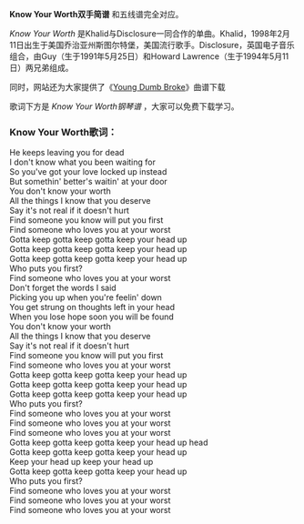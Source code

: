 

**Know Your Worth双手简谱** 和五线谱完全对应。

_Know Your Worth_
是Khalid与Disclosure一同合作的单曲。Khalid，1998年2月11日出生于美国乔治亚州斯图尔特堡，美国流行歌手。Disclosure，英国电子音乐组合，由Guy（生于1991年5月25日）和Howard
Lawrence（生于1994年5月11日）两兄弟组成。

同时，网站还为大家提供了《[Young Dumb Broke](Music-8424-Young-Dumb-Broke-Khalid.html "Young
Dumb Broke")》曲谱下载

歌词下方是 _Know Your Worth钢琴谱_ ，大家可以免费下载学习。

### Know Your Worth歌词：

He keeps leaving you for dead  
I don't know what you been waiting for  
So you've got your love locked up instead  
But somethin' better's waitin' at your door  
You don't know your worth  
All the things I know that you deserve  
Say it's not real if it doesn't hurt  
Find someone you know will put you first  
Find someone who loves you at your worst  
Gotta keep gotta keep gotta keep your head up  
Gotta keep gotta keep gotta keep your head up  
Gotta keep gotta keep gotta keep your head up  
Who puts you first?  
Find someone who loves you at your worst  
Don't forget the words I said  
Picking you up when you're feelin' down  
You get strung on thoughts left in your head  
When you lose hope soon you will be found  
You don't know your worth  
All the things I know that you deserve  
Say it's not real if it doesn't hurt  
Find someone you know will put you first  
Find someone who loves you at your worst  
Gotta keep gotta keep gotta keep your head up  
Gotta keep gotta keep gotta keep your head up  
Gotta keep gotta keep gotta keep your head up  
Who puts you first?  
Find someone who loves you at your worst  
Find someone who loves you at your worst  
Find someone who loves you at your worst  
Gotta keep gotta keep gotta keep your head up head  
Gotta keep gotta keep gotta keep your head up  
Keep your head up keep your head up  
Gotta keep gotta keep gotta keep your head up  
Who puts you first?  
Find someone who loves you at your worst  
Find someone who loves you at your worst  
Find someone who loves you at your worst

